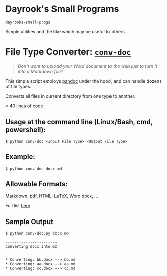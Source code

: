 # Dayrook's Small Programs

`dayrooks-small-progs`

Simple utilities and the like which may be useful to others


# File Type Converter: [`conv-doc`](https://github.com/Dayrook/dayrooks-small-progs/blob/master/conv-doc.py)

>*Don't want to upload your Word document to the web just to turn it into a Markdown file?*

This simple script employs [pandoc](https://pandoc.org/) under the hood, and can handle dozens of file types.

Converts all files in current directory from one type to another.

< 40 lines of code

## Usage at the command line (Linux/Bash, cmd, powershell): 
`$ python conv-doc <Input File Type> <Output File Type>`

## Example:
`$ python conv-doc docx md`

## Allowable Formats:

Markdown, pdf, HTML, LaTeX, Word docx, ...

Full list [here](https://pandoc.org/MANUAL.html#general-options)

## Sample Output

```
$ python conv-doc.py docx md

-----------------------
Converting docx into md
-----------------------

* Converting: bb.docx --> bb.md
* Converting: aa.docx --> aa.md
* Converting: cc.docx --> cc.md
```

